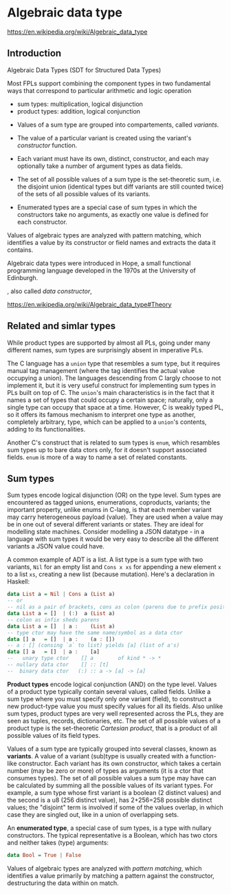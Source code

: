 # Algebraic data type

https://en.wikipedia.org/wiki/Algebraic_data_type



## Introduction

Algebraic Data Types (SDT for Structured Data Types)


Most FPLs support combining the component types in two fundamental ways that correspond to particular arithmetic and logic operation
- sum types: multiplication, logical disjunction
- product types: addition, logical conjunction

* Values of a sum type are grouped into compartements, called *variants*.
* The value of a particular variant is created using the variant's *constructor* function.
* Each variant must have its own, distinct, constructor, and each may optionally take a number of argument types as data fields.
* The set of all possible values of a sum type is the set-theoretic sum, i.e. the disjoint union (identical types but diff variants are still counted twice) of the sets of all possible values of its variants.

* Enumerated types are a special case of sum types in which the constructors take no arguments, as exactly one value is defined for each constructor.

Values of algebraic types are analyzed with pattern matching, which identifies a value by its constructor or field names and extracts the data it contains.

Algebraic data types were introduced in Hope, a small functional programming language developed in the 1970s at the University of Edinburgh.

, also called *data constructor*,


https://en.wikipedia.org/wiki/Algebraic_data_type#Theory


## Related and simlar types

While product types are supported by almost all PLs, going under many different names, sum types are surprisingly absent in imperative PLs.

The C language has a `union` type that resembles a sum type, but it requires manual tag management (where the tag identifies the actual value occupying a union). The languages descending from C largly choose to not implement it, but it is very useful construct for implementing sum types in PLs built on top of C. The `union`'s main characteristics is in the fact that it names a set of types that could occupy a certain space; naturally, only a single type can occupy that space at a time. However, C is weakly typed PL, so it offers its famous mechanism to interpret one type as another, completely arbitrary, type, which can be applied to a `union`'s contents, adding to its functionalities.

Another C's construct that is related to sum types is `enum`, which resambles sum types up to bare data ctors only, for it doesn't support associated fields. `enum` is more of a way to name a set of related constants.



## Sum types

Sum types encode logical disjunction (OR) on the type level. Sum types are encountered as tagged unions, enumerations, coproducts, variants; the important property, unlike enums in C-lang, is that each member variant may carry heterogeneous payload (value). They are used when a value may be in one out of several different variants or states. They are ideal for modelling state machines. Consider modelling a JSON datatype - in a language with sum types it would be very easy to describe all the different variants a JSON value could have.

A common example of ADT is a list. A list type is a sum type with two variants, `Nil` for an empty list and `Cons x xs` for appending a new element `x` to a list `xs`, creating a new list (because mutation). Here's a declaration in Haskell:

```hs
data List a = Nil | Cons a (List a)
-- or
-- nil as a pair of brackets, cons as colon (parens due to prefix position)
data List a = []  | (:)  a (List a)
-- colon as infix sheds parens
data List a = []  | a :    (List a)
-- type ctor may have the same name/symbol as a data ctor
data [] a   = []  | a :    (a : [])
-- a : [] (consing `a` to list) yields [a] (list of a's)
data [] a   = []  | a :    [a]
--   unary type ctor    [] a        of kind * -> *
-- nullary data ctor    [] :: [t]
--  binary data ctor   (:) :: a -> [a] -> [a]
```

**Product types** encode logical conjunction (AND) on the type level. Values of a product type typically contain several values, called fields. Unlike a sum type where you must specify only one variant (field), to construct a new product-type value you must specify values for all its fields. Also unlike sum types, product types are very well represented across the PLs, they are seen as tuples, records, dictionaries, etc. The set of all possible values of a product type is the set-theoretic *Cartesian product*, that is a product of all possible values of its field types.

Values of a sum type are typically grouped into several classes, known as **variants**. A value of a variant (sub)type is usually created with a function-like constructor. Each variant has its own constructor, which takes a certain number (may be zero or more) of types as arguments (it is a ctor that consumes types). The set of all possible values a sum type may have can be calculated by summing all the possible values of its variant types. For example, a sum type whose first variant is a boolean (2 distinct values) and the second is a u8 (256 distinct value), has 2+256=258 possible distinct values; the "disjoint" term is involved if some of the values overlap, in which case they are singled out, like in a union of overlapping sets.

An **enumerated type**, a special case of sum types, is a type with nullary constructors. The typical representative is a Boolean, which has two ctors and neither takes (type) arguments:

```hs
data Bool = True | False
```

Values of algebraic types are analyzed with *pattern matching*, which identifies a value primarily by matching a pattern against the constructor, destructuring the data within on match.
